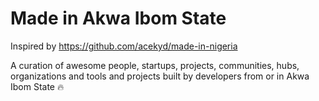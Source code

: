 # Made in Akwa Ibom State

Inspired by https://github.com/acekyd/made-in-nigeria

A curation of awesome people, startups, projects, communities, hubs, organizations and tools and projects built by developers from or in Akwa Ibom State 🔥
